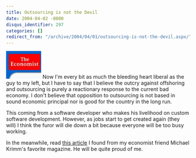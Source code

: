 ```yaml
---
title: Outsourcing is not the Devil
date: 2004-04-02 -0800
disqus_identifier: 297
categories: []
redirect_from: "/archive/2004/04/01/outsourcing-is-not-the-devil.aspx/"
---
```


![](/images/Economist.jpg) Now I'm every bit as much the bleeding heart
liberal as the guy to my left, but I have to say that I believe the
outcry against offshoring and outsourcing is purely a reactionary
response to the current bad economy. I don't believe that opposition to
outsourcing is not based in sound economic principal nor is good for the
country in the long run.

This coming from a software developer who makes his livelihood on custom
software development. However, as jobs start to get created again (they
will) I think the furor will die down a bit because everyone will be too
busy working.

In the meanwhile, read [this
article](http://economist.com/agenda/displayStory.cfm?story_id=2454530)
I found from my economist friend Michael Krimm's favorite magazine. He
will be quite proud of me.

